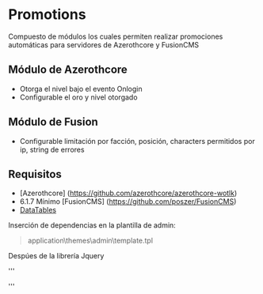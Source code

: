 # Promotions
 
 Compuesto de módulos los cuales permiten realizar promociones automáticas para servidores de Azerothcore y FusionCMS
 
##  Módulo de Azerothcore

* Otorga el nivel bajo el evento Onlogin
* Configurable el oro y nivel otorgado

## Módulo de Fusion

* Configurable limitación por facción, posición, characters permitidos por ip, string de errores

## Requisitos

* [Azerothcore] (https://github.com/azerothcore/azerothcore-wotlk) 
* 6.1.7 Mínimo [FusionCMS] (https://github.com/poszer/FusionCMS)
* [DataTables](https://datatables.net/) 

Inserción de dependencias en la plantilla de admin:

> application\themes\admin\template.tpl

Despúes de la librería Jquery

'''
<script type="text/javascript"src="https://code.jquery.com/jquery-3.5.1.js"></script>
<script type="text/javascript"src="https://cdn.datatables.net/1.10.22/js/jquery.dataTables.min.js"></script>
<link rel="stylesheet" href="https://cdn.datatables.net/1.10.22/css/jquery.dataTables.min.css" type="text/css" />
'''